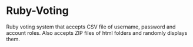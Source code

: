 # Ruby-Voting
Ruby voting system that accepts CSV file of username, password and account roles. Also accepts ZIP files of html folders and randomly displays them.
